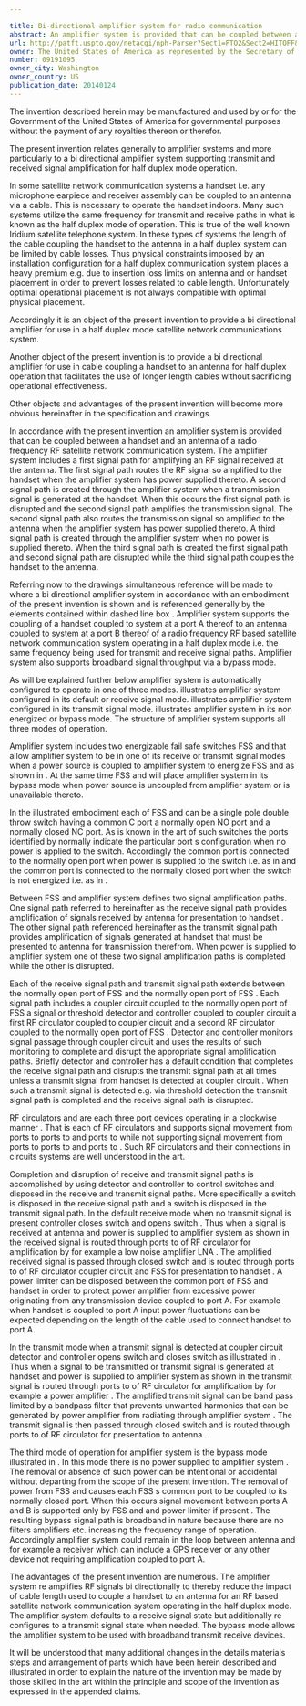 ```yaml
---

title: Bi-directional amplifier system for radio communication
abstract: An amplifier system is provided that can be coupled between a handset and an antenna of a radio frequency (RF) satellite-network communication system. The amplifier system includes a first signal path for amplifying an RF signal received at the antenna when the amplifier system has power supplied thereto. A second signal path is created through the amplifier system when a transmission signal is generated at the handset and the amplifier system has power supplied thereto. A third signal path is created through the amplifier system when no power is supplied thereto. When the third signal path is created, the first signal path and second signal path are disrupted, while the third signal path couples the handset to the antenna.
url: http://patft.uspto.gov/netacgi/nph-Parser?Sect1=PTO2&Sect2=HITOFF&p=1&u=%2Fnetahtml%2FPTO%2Fsearch-adv.htm&r=1&f=G&l=50&d=PALL&S1=09191095&OS=09191095&RS=09191095
owner: The United States of America as represented by the Secretary of the Navy
number: 09191095
owner_city: Washington
owner_country: US
publication_date: 20140124
---
```

The invention described herein may be manufactured and used by or for the Government of the United States of America for governmental purposes without the payment of any royalties thereon or therefor.

The present invention relates generally to amplifier systems and more particularly to a bi directional amplifier system supporting transmit and received signal amplification for half duplex mode operation.

In some satellite network communication systems a handset i.e. any microphone earpiece and receiver assembly can be coupled to an antenna via a cable. This is necessary to operate the handset indoors. Many such systems utilize the same frequency for transmit and receive paths in what is known as the half duplex mode of operation. This is true of the well known Iridium satellite telephone system. In these types of systems the length of the cable coupling the handset to the antenna in a half duplex system can be limited by cable losses. Thus physical constraints imposed by an installation configuration for a half duplex communication system places a heavy premium e.g. due to insertion loss limits on antenna and or handset placement in order to prevent losses related to cable length. Unfortunately optimal operational placement is not always compatible with optimal physical placement.

Accordingly it is an object of the present invention to provide a bi directional amplifier for use in a half duplex mode satellite network communications system.

Another object of the present invention is to provide a bi directional amplifier for use in cable coupling a handset to an antenna for half duplex operation that facilitates the use of longer length cables without sacrificing operational effectiveness.

Other objects and advantages of the present invention will become more obvious hereinafter in the specification and drawings.

In accordance with the present invention an amplifier system is provided that can be coupled between a handset and an antenna of a radio frequency RF satellite network communication system. The amplifier system includes a first signal path for amplifying an RF signal received at the antenna. The first signal path routes the RF signal so amplified to the handset when the amplifier system has power supplied thereto. A second signal path is created through the amplifier system when a transmission signal is generated at the handset. When this occurs the first signal path is disrupted and the second signal path amplifies the transmission signal. The second signal path also routes the transmission signal so amplified to the antenna when the amplifier system has power supplied thereto. A third signal path is created through the amplifier system when no power is supplied thereto. When the third signal path is created the first signal path and second signal path are disrupted while the third signal path couples the handset to the antenna.

Referring now to the drawings simultaneous reference will be made to where a bi directional amplifier system in accordance with an embodiment of the present invention is shown and is referenced generally by the elements contained within dashed line box . Amplifier system supports the coupling of a handset coupled to system at a port A thereof to an antenna coupled to system at a port B thereof of a radio frequency RF based satellite network communication system operating in a half duplex mode i.e. the same frequency being used for transmit and receive signal paths. Amplifier system also supports broadband signal throughput via a bypass mode.

As will be explained further below amplifier system is automatically configured to operate in one of three modes. illustrates amplifier system configured in its default or receive signal mode. illustrates amplifier system configured in its transmit signal mode. illustrates amplifier system in its non energized or bypass mode. The structure of amplifier system supports all three modes of operation.

Amplifier system includes two energizable fail safe switches FSS and that allow amplifier system to be in one of its receive or transmit signal modes when a power source is coupled to amplifier system to energize FSS and as shown in . At the same time FSS and will place amplifier system in its bypass mode when power source is uncoupled from amplifier system or is unavailable thereto.

In the illustrated embodiment each of FSS and can be a single pole double throw switch having a common C port a normally open NO port and a normally closed NC port. As is known in the art of such switches the ports identified by normally indicate the particular port s configuration when no power is applied to the switch. Accordingly the common port is connected to the normally open port when power is supplied to the switch i.e. as in and the common port is connected to the normally closed port when the switch is not energized i.e. as in .

Between FSS and amplifier system defines two signal amplification paths. One signal path referred to hereinafter as the receive signal path provides amplification of signals received by antenna for presentation to handset . The other signal path referenced hereinafter as the transmit signal path provides amplification of signals generated at handset that must be presented to antenna for transmission therefrom. When power is supplied to amplifier system one of these two signal amplification paths is completed while the other is disrupted.

Each of the receive signal path and transmit signal path extends between the normally open port of FSS and the normally open port of FSS . Each signal path includes a coupler circuit coupled to the normally open port of FSS a signal or threshold detector and controller coupled to coupler circuit a first RF circulator coupled to coupler circuit and a second RF circulator coupled to the normally open port of FSS . Detector and controller monitors signal passage through coupler circuit and uses the results of such monitoring to complete and disrupt the appropriate signal amplification paths. Briefly detector and controller has a default condition that completes the receive signal path and disrupts the transmit signal path at all times unless a transmit signal from handset is detected at coupler circuit . When such a transmit signal is detected e.g. via threshold detection the transmit signal path is completed and the receive signal path is disrupted.

RF circulators and are each three port devices operating in a clockwise manner . That is each of RF circulators and supports signal movement from ports to ports to and ports to while not supporting signal movement from ports to ports to and ports to . Such RF circulators and their connections in circuits systems are well understood in the art.

Completion and disruption of receive and transmit signal paths is accomplished by using detector and controller to control switches and disposed in the receive and transmit signal paths. More specifically a switch is disposed in the receive signal path and a switch is disposed in the transmit signal path. In the default receive mode when no transmit signal is present controller closes switch and opens switch . Thus when a signal is received at antenna and power is supplied to amplifier system as shown in the received signal is routed through ports to of RF circulator for amplification by for example a low noise amplifier LNA . The amplified received signal is passed through closed switch and is routed through ports to of RF circulator coupler circuit and FSS for presentation to handset . A power limiter can be disposed between the common port of FSS and handset in order to protect power amplifier from excessive power originating from any transmission device coupled to port A. For example when handset is coupled to port A input power fluctuations can be expected depending on the length of the cable used to connect handset to port A.

In the transmit mode when a transmit signal is detected at coupler circuit detector and controller opens switch and closes switch as illustrated in . Thus when a signal to be transmitted or transmit signal is generated at handset and power is supplied to amplifier system as shown in the transmit signal is routed through ports to of RF circulator for amplification by for example a power amplifier . The amplified transmit signal can be band pass limited by a bandpass filter that prevents unwanted harmonics that can be generated by power amplifier from radiating through amplifier system . The transmit signal is then passed through closed switch and is routed through ports to of RF circulator for presentation to antenna .

The third mode of operation for amplifier system is the bypass mode illustrated in . In this mode there is no power supplied to amplifier system . The removal or absence of such power can be intentional or accidental without departing from the scope of the present invention. The removal of power from FSS and causes each FSS s common port to be coupled to its normally closed port. When this occurs signal movement between ports A and B is supported only by FSS and and power limiter if present . The resulting bypass signal path is broadband in nature because there are no filters amplifiers etc. increasing the frequency range of operation. Accordingly amplifier system could remain in the loop between antenna and for example a receiver which can include a GPS receiver or any other device not requiring amplification coupled to port A.

The advantages of the present invention are numerous. The amplifier system re amplifies RF signals bi directionally to thereby reduce the impact of cable length used to couple a handset to an antenna for an RF based satellite network communication system operating in the half duplex mode. The amplifier system defaults to a receive signal state but additionally re configures to a transmit signal state when needed. The bypass mode allows the amplifier system to be used with broadband transmit receive devices.

It will be understood that many additional changes in the details materials steps and arrangement of parts which have been herein described and illustrated in order to explain the nature of the invention may be made by those skilled in the art within the principle and scope of the invention as expressed in the appended claims.

